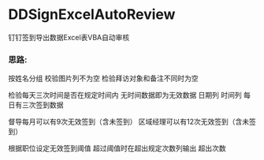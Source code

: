 # DDSignExcelAutoReview
钉钉签到导出数据Excel表VBA自动审核
### 思路:

按姓名分组 校验图片列不为空 检验拜访对象和备注不同时为空

检验每天三次时间是否在规定时间内 无时间数据即为无效数据 日期列 时间列 每日有三次签到数据


督导每月可以有9次无效签到（含未签到）    区域经理可以有12次无效签到（含未签到）

根据职位设定无效签到阈值 超过阈值时在超出规定次数列输出 超出次数
